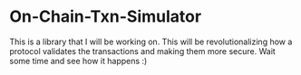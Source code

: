 # On-Chain-Txn-Simulator
This is a library that I will be working on. This will be revolutionalizing how a protocol validates the transactions and making them more secure. Wait some time and see how it happens :)
